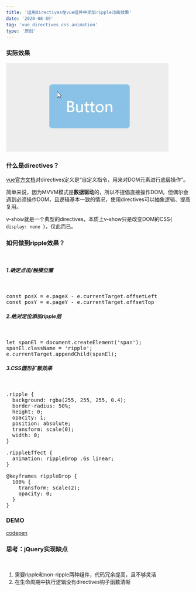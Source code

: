 ```yaml
---
title: '运用directives在vue组件中添加ripple动画效果'
date: '2020-08-09'
tag: 'vue directives css animation'
type: '原创'
---
```


### 实际效果

![Ripple Effect](../../../static/images/ripple-effect.gif)

### 什么是directives？

<a href="https://cn.vuejs.org/v2/guide/custom-directive.html" target="_blank">vue官方文档</a>对directives定义是“自定义指令，用来对DOM元素进行底层操作”。

简单来说，因为MVVM模式是**数据驱动**的，所以不提倡直接操作DOM。但偶尔会遇到必须操作DOM，且逻辑基本一致的情况，使用directives可以抽象逻辑、提高复用。

v-show就是一个典型的directives，本质上v-show只是改变DOM的CSS`{ display: none }`，仅此而已。

### 如何做到ripple效果？
<br>

##### 1.确定点击/触摸位置
<br>

<pre>
const posX = e.pageX - e.currentTarget.offsetLeft
const posY = e.pageY - e.currentTarget.offsetTop
</pre>

##### 2.绝对定位添加ripple层
<br>

<pre>
let spanEl = document.createElement('span');
spanEl.className = 'ripple';
e.currentTarget.appendChild(spanEl);
</pre>

##### 3.CSS圆形扩散效果
<br>

<pre>
.ripple {
  background: rgba(255, 255, 255, 0.4);
  border-radius: 50%;
  height: 0;
  opacity: 1;
  position: absolute;
  transform: scale(0);
  width: 0;
}

.rippleEffect {
  animation: rippleDrop .6s linear;
}

@keyframes rippleDrop {
  100% {
    transform: scale(2);
    opacity: 0;
  }
}
</pre>

### DEMO

<a href="https://codepen.io/alexanderzhao/pen/NWrrxRy" target="_blank">codepen</a>

### 思考：jQuery实现缺点
<br>

1. 需要ripple和non-ripple两种组件，代码冗余提高，且不够灵活
2. 在生命周期中执行逻辑没有directives钩子函数清晰
